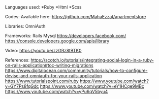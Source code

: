 Languages used:
  *Ruby
  *Html
  *Scss

Codes:
  Available here: https://github.com/MahaEzzat/apartmentstore

Libraries:
  OmniAuth 

Frameworks:
  Rails
  Mysql
  https://developers.facebook.com/
  https://console.developers.google.com/apis/library

Video:
  https://youtu.be/zzGRz8tBTK0
  
References:
https://scotch.io/tutorials/integrating-social-login-in-a-ruby-on-rails-application#toc-writing-migrations
https://www.digitalocean.com/community/tutorials/how-to-configure-devise-and-omniauth-for-your-rails-application
https://www.tutorialspoint.com/ruby
https://www.youtube.com/watch?v=GY7Ps8fqGdc
https://www.youtube.com/watch?v=eY1HCqe9MBc
https://www.youtube.com/watch?v=yPu6qV5byu4
